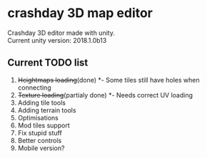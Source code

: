 # crashday 3D map editor
Crashday 3D editor made with unity.  
Current unity version: 2018.1.0b13

## Current TODO list
1. ~~Heightmaps loading~~(done)
 *- Some tiles still have holes when connecting
2. ~~Texture loading~~(partialy done)
 *- Needs correct UV loading
3. Adding tile tools
4. Adding terrain tools
5. Optimisations
6. Mod tiles support
7. Fix stupid stuff
8. Better controls
9. Mobile version?
